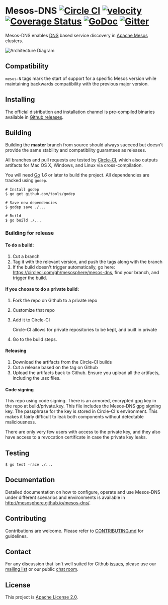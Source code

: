 # Mesos-DNS [![Circle CI](https://circleci.com/gh/mesosphere/mesos-dns.svg?style=svg)](https://circleci.com/gh/mesosphere/mesos-dns) [![velocity](http://velocity.mesosphere.com/service/velocity/buildStatus/icon?job=public-mesos-dns-master)](http://velocity.mesosphere.com/service/velocity/job/public-mesos-dns-master/) [![Coverage Status](https://coveralls.io/repos/mesosphere/mesos-dns/badge.svg?branch=master&service=github)](https://coveralls.io/github/mesosphere/mesos-dns?branch=master) [![GoDoc](https://godoc.org/github.com/mesosphere/mesos-dns?status.svg)](https://godoc.org/github.com/mesosphere/mesos-dns) [![Gitter](https://badges.gitter.im/Join%20Chat.svg)](https://gitter.im/mesosphere/mesos-dns?utm_source=badge&utm_medium=badge&utm_campaign=pr-badge)
Mesos-DNS enables [DNS](http://en.wikipedia.org/wiki/Domain_Name_System) based service discovery in [Apache Mesos](http://mesos.apache.org/) clusters.

![Architecture
Diagram](http://mesosphere.github.io/mesos-dns/img/architecture.png)

## Compatibility
`mesos-N` tags mark the start of support for a specific Mesos version while
maintaining backwards compatibility with the previous major version.

## Installing
The official distribution and installation channel is pre-compiled binaries available in [Github releases](https://github.com/mesosphere/mesos-dns/releases).

## Building
Building the **master** branch from source should always succeed but doesn't provide
the same stability and compatibility guarantees as releases.

All branches and pull requests are tested by [Circle-CI](https://circleci.com/gh/mesosphere/mesos-dns), which also
outputs artifacts for Mac OS X, Windows, and Linux via cross-compilation.

You will need [Go](https://golang.org/) *1.6* or later to build the project.
All dependencies are tracked using `godep`.

```shell
# Install godep
$ go get github.com/tools/godep

# Save new dependencies
$ godep save ./...

# Build
$ go build ./...
```

### Building for release
#### To do a build:
1. Cut a branch
2. Tag it with the relevant version, and push the tags along with the branch
3. If the build doesn't trigger automatically, go here: https://circleci.com/gh/mesosphere/mesos-dns, find your branch, and trigger the build.

#### If you choose to do a private build:
1. Fork the repo on Github to a private repo
2. Customize that repo
3. Add it to Circle-CI

    Circle-CI allows for private repositories to be kept, and built in private
4. Go to the build steps.

#### Releasing
1. Download the artifacts from the Circle-CI builds
2. Cut a release based on the tag on Github
3. Upload the artifacts back to Github. Ensure you upload all the artifacts, including the .asc files.

#### Code signing
This repo using code signing. There is an armored, encrypted gpg key in the repo at build/private.key. This file includes the Mesos-DNS gpg signing key. The passphrase for the key is stored in Circle-CI's environment. This makes it fairly difficult to leak both components without detectable maliciousness.

There are only very few users with access to the private key, and they also have access to a revocation certificate in case the private key leaks.


## Testing
```shell
$ go test -race ./...
```

## Documentation
Detailed documentation on how to configure, operate and use Mesos-DNS
under different scenarios and environments is available in http://mesosphere.github.io/mesos-dns/.

## Contributing
Contributions are welcome. Please refer to [CONTRIBUTING.md](CONTRIBUTING.md) for
guidelines.

## Contact
For any discussion that isn't well suited for Github [issues](https://github.com/mesosphere/mesos-dns/issues),
please use our [mailing list](https://groups.google.com/forum/#!forum/mesos-dns) or our public [chat room](https://gitter.im/mesosphere/mesos-dns).

## License
This project is [Apache License 2.0](LICENSE).
